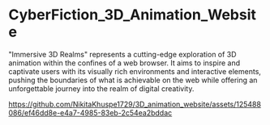 ﻿# CyberFiction_3D_Animation_Website

"Immersive 3D Realms" represents a cutting-edge exploration of 3D animation within the confines of a web browser. It aims to inspire and captivate users with its visually rich environments and interactive elements, pushing the boundaries of what is achievable on the web while offering an unforgettable journey into the realm of digital creativity.



https://github.com/NikitaKhuspe1729/3D_animation_website/assets/125488086/ef46dd8e-e4a7-4985-83eb-2c54ea2bddac


